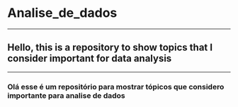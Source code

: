 # Analise_de_dados
***
## Hello, this is a repository to show topics that I consider important for data analysis
***
### Olá esse é um repositório para mostrar tópicos que considero importante para analise de dados

